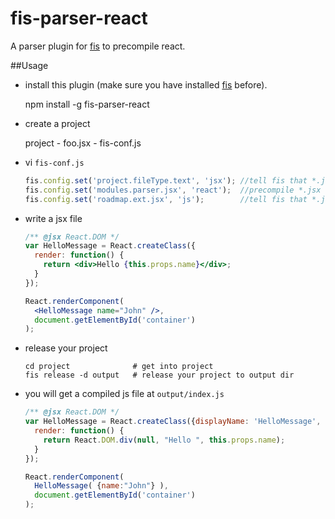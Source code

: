 # fis-parser-react

A parser plugin for [fis](https://github.com/fis-dev/fis) to precompile react.

##Usage

* install this plugin (make sure you have installed [fis](https://github.com/fis-dev/fis) before).

    npm install -g fis-parser-react

* create a project

    project
        - foo.jsx
        - fis-conf.js

* vi ``fis-conf.js``

    ```javascript
    fis.config.set('project.fileType.text', 'jsx'); //tell fis that *.jsx files are text file.
    fis.config.set('modules.parser.jsx', 'react');  //precompile *.jsx with `fis-parser-react` plugin
    fis.config.set('roadmap.ext.jsx', 'js');        //tell fis that *.jsx are exactly the same as *.js
    ```
* write a jsx file

    ```jsx
    /** @jsx React.DOM */
    var HelloMessage = React.createClass({
      render: function() {
        return <div>Hello {this.props.name}</div>;
      }
    });

    React.renderComponent(
      <HelloMessage name="John" />,
      document.getElementById('container')
    );
    ```

* release your project

    ```shell
    cd project              # get into project
    fis release -d output   # release your project to output dir
    ```

* you will get a compiled js file at ``output/index.js``

    ```javascript
    /** @jsx React.DOM */
    var HelloMessage = React.createClass({displayName: 'HelloMessage',
      render: function() {
        return React.DOM.div(null, "Hello ", this.props.name);
      }
    });

    React.renderComponent(
      HelloMessage( {name:"John"} ),
      document.getElementById('container')
    );
    ```
